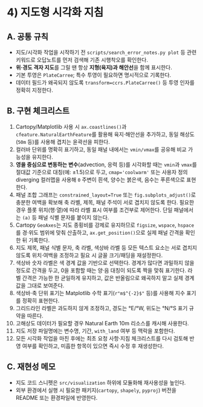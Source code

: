 # 4) 지도형 시각화 지침

## A. 공통 규칙
- 지도/시각화 작업을 시작하기 전 `scripts/search_error_notes.py plot` 등 관련 키워드로 오답노트를 먼저 검색해 기존 시행착오를 확인한다.
- **위·경도 격자 지도**를 그릴 땐 항상 **지형(육지)과 해안선**을 함께 표시한다.
- 기본 투영은 `PlateCarree`; 특수 투영이 필요하면 명시적으로 기록한다.
- 데이터 필드가 왜곡되지 않도록 `transform=ccrs.PlateCarree()` 등 투영 인자를 정확히 지정한다.

## B. 구현 체크리스트
1. Cartopy/Matplotlib 사용 시 `ax.coastlines()`과 `cfeature.NaturalEarthFeature`를 활용해 육지·해안선을 추가하고, 동일 해상도(`50m` 등)를 사용해 겹치는 윤곽선을 피한다.
2. 컬러바 단위를 명확히 표기하고, 동일 패널 내에서는 `vmin/vmax`를 공유해 비교 가능성을 유지한다.
3. **영을 중심으로 변동하는 변수**(advection, 응력 등)를 시각화할 때는 `vmin`과 `vmax`를 절대값 기준으로 대칭(예: ±1.5)으로 두고, `cmap='coolwarm'` 또는 사용자 정의 diverging 컬러맵을 사용해 `0` 주변이 흰색, 양수는 붉은색, 음수는 푸른색으로 표현한다.
4. 패널 조합 그래프는 `constrained_layout=True` 또는 `fig.subplots_adjust()`로 충분한 여백을 확보해 축 라벨, 제목, 패널 주석이 서로 겹치지 않도록 한다. 필요한 경우 플롯 위치(행·열)에 따라 라벨 표시 여부를 조건부로 제어한다. 단일 패널에서는 `(a)` 등 패널 식별 문자를 붙이지 않는다.
5. Cartopy `GeoAxes`는 지도 종횡비를 강제로 유지하므로 `figsize`, `wspace`, `hspace`를 경·위도 범위에 맞춰 산출하고, `ax.get_position()`으로 실제 패널 간격을 확인한 뒤 기록한다.
6. 지도 제목, 패널 식별 문자, 축 라벨, 색상바 라벨 등 모든 텍스트 요소는 서로 겹치지 않도록 위치·여백을 조정하고 필요 시 글꼴 크기/패딩을 재설정한다.
7. 색상바 숫자 라벨은 색 경계 값을 기반으로 선택한다. 경계가 많다면 과밀하지 않을 정도로 간격을 두고, 0을 포함할 때는 양·음 대칭이 되도록 짝을 맞춰 표기한다. 라벨 간격은 가능한 한 균일하게 유지하고, 값은 반올림으로 왜곡하지 말고 실제 경계 값을 그대로 보여준다.
8. 색상바·축 단위 표기는 Matplotlib 수학 표기(`r"m$^{-2}$"` 등)를 사용해 지수 표기를 정확히 표현한다.
9. 그리드라인 라벨은 과도하지 않게 조정하고, 경도는 °E/°W, 위도는 °N/°S 표기 규약을 따른다.
10. 고해상도 데이터가 필요할 경우 Natural Earth 10m 리소스를 캐시해 사용한다.
11. 지도 저장 파일명에는 변수명, 기간, `with_land` 여부 등 맥락을 포함한다.
12. 모든 시각화 작업을 마친 후에는 최초 요청 사항·지침 체크리스트를 다시 검토해 반영 여부를 확인하고, 미흡한 항목이 있으면 즉시 수정 후 재생성한다.

## C. 재현성 메모
- 지도 코드 스니펫은 `src/visualization` 하위에 모듈화해 재사용성을 높인다.
- 외부 환경에서 실행 시 필요한 패키지(`cartopy`, `shapely`, `pyproj`) 버전을 README 또는 환경파일에 반영한다.
